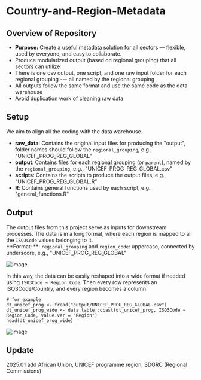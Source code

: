 # Country-and-Region-Metadata

## Overview of Repository

* **Purpose:** Create a useful metadata solution for all sectors — flexible, used by everyone, and easy to collaborate.
* Produce modularized output (based on regional grouping) that all sectors can utilize
* There is one csv output, one script, and one raw input folder for each regional grouping --- all named by the regional grouping
* All outputs follow the same format and use the same code as the data warehouse
* Avoid duplication work of cleaning raw data

## Setup

We aim to align all the coding with the data warehouse.   
* **raw_data**: Contains the original input files for producing the "output", folder names should follow the `regional_grouping`, e.g., "UNICEF_PROG_REG_GLOBAL"  
* **output**: Contains files for each regional grouping (or `parent`), named by the `regional_grouping`, e.g., "UNICEF_PROG_REG_GLOBAL.csv"  
* **scripts**: Contains the scripts to produce the output files, e.g., "UNICEF_PROG_REG_GLOBAL.R"  
* **R**: Contains general functions used by each script, e.g. "general_functions.R"  

## Output

The output files from this project serve as inputs for downstream processes.
The data is in a long format, where each region is mapped to all the `ISO3Code` values belonging to it.  
**Format: **: `regional_grouping` and `region_code`: uppercase, connected by underscore, e.g., "UNICEF_PROG_REG_GLOBAL"

![image](https://github.com/user-attachments/assets/68087586-b0e1-4ca6-9d41-bd1c13066f32)

In this way, the data can be easily reshaped into a wide format if needed using `ISO3Code ~ Region_Code`. Then every row represents an ISO3Code/Country, and every region becomes a column
```
# for example
dt_unicef_prog <- fread("output/UNICEF_PROG_REG_GLOBAL.csv")
dt_unicef_prog_wide <- data.table::dcast(dt_unicef_prog, ISO3Code ~ Region_Code, value.var = "Region")
head(dt_unicef_prog_wide)
```
![image](https://github.com/user-attachments/assets/d7f51c28-4cdd-440a-b2e8-c5319f956cb0)

## Update  
2025.01 add African Union, UNICEF programme region, SDGRC (Regional Commissions) 

